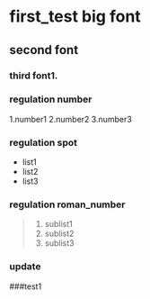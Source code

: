 # first_test big font
## second font
### third font1.

### regulation number

1.number1
2.number2
3.number3

### regulation spot

- list1
- list2
- list3

### regulation roman_number
  
  > 1. sublist1
  > 2. sublist2
  > 3. sublist3

### update 
###test1
